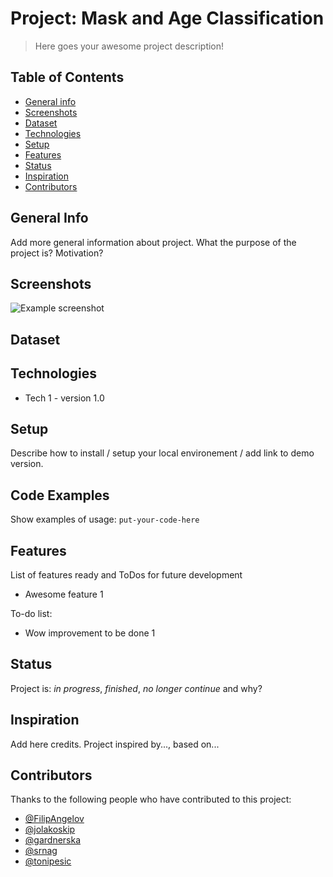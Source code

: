 # Project: Mask and Age Classification 
> Here goes your awesome project description!

## Table of Contents
* [General info](#general-info)
* [Screenshots](#screenshots)
* [Dataset](#dataset)
* [Technologies](#technologies)
* [Setup](#setup)
* [Features](#features)
* [Status](#status)
* [Inspiration](#inspiration)
* [Contributors](#contributors)


## General Info
Add more general information about project. What the purpose of the project is? Motivation?

## Screenshots
![Example screenshot](./img/screenshot.png)

## Dataset

## Technologies
* Tech 1 - version 1.0

## Setup
Describe how to install / setup your local environement / add link to demo version.

## Code Examples
Show examples of usage:
`put-your-code-here`

## Features
List of features ready and ToDos for future development
* Awesome feature 1

To-do list:
* Wow improvement to be done 1

## Status
Project is: _in progress_, _finished_, _no longer continue_ and why?

## Inspiration
Add here credits. Project inspired by..., based on...

## Contributors

Thanks to the following people who have contributed to this project:

* [@FilipAngelov](https://github.com/FilipAngelov) 
* [@jolakoskip](https://github.com/jolakoskip) 
* [@gardnerska](https://github.com/gardnerska) 
* [@srnag](https://github.com/srnag)
* [@tonipesic](https://github.com/tonipesic)
